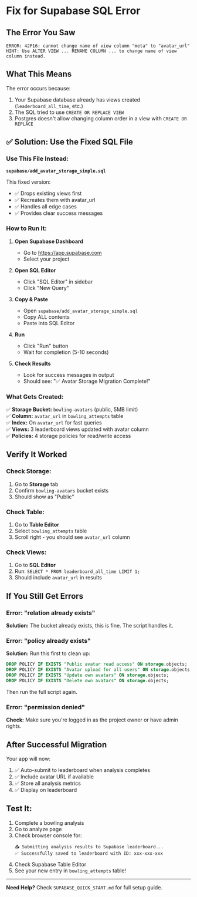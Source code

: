 # Fix for Supabase SQL Error

## The Error You Saw

```
ERROR: 42P16: cannot change name of view column "meta" to "avatar_url"
HINT: Use ALTER VIEW ... RENAME COLUMN ... to change name of view column instead.
```

## What This Means

The error occurs because:
1. Your Supabase database already has views created (`leaderboard_all_time`, etc.)
2. The SQL tried to use `CREATE OR REPLACE VIEW` 
3. Postgres doesn't allow changing column order in a view with `CREATE OR REPLACE`

## ✅ Solution: Use the Fixed SQL File

### Use This File Instead:
**`supabase/add_avatar_storage_simple.sql`**

This fixed version:
- ✅ Drops existing views first
- ✅ Recreates them with avatar_url
- ✅ Handles all edge cases
- ✅ Provides clear success messages

### How to Run It:

1. **Open Supabase Dashboard**
   - Go to https://app.supabase.com
   - Select your project

2. **Open SQL Editor**
   - Click "SQL Editor" in sidebar
   - Click "New Query"

3. **Copy & Paste**
   - Open `supabase/add_avatar_storage_simple.sql`
   - Copy ALL contents
   - Paste into SQL Editor

4. **Run**
   - Click "Run" button
   - Wait for completion (5-10 seconds)

5. **Check Results**
   - Look for success messages in output
   - Should see: "✅ Avatar Storage Migration Complete!"

### What Gets Created:

✅ **Storage Bucket:** `bowling-avatars` (public, 5MB limit)  
✅ **Column:** `avatar_url` in `bowling_attempts` table  
✅ **Index:** On `avatar_url` for fast queries  
✅ **Views:** 3 leaderboard views updated with avatar column  
✅ **Policies:** 4 storage policies for read/write access  

## Verify It Worked

### Check Storage:
1. Go to **Storage** tab
2. Confirm `bowling-avatars` bucket exists
3. Should show as "Public"

### Check Table:
1. Go to **Table Editor**
2. Select `bowling_attempts` table
3. Scroll right - you should see `avatar_url` column

### Check Views:
1. Go to **SQL Editor**
2. Run: `SELECT * FROM leaderboard_all_time LIMIT 1;`
3. Should include `avatar_url` in results

## If You Still Get Errors

### Error: "relation already exists"
**Solution:** The bucket already exists, this is fine. The script handles it.

### Error: "policy already exists"
**Solution:** Run this first to clean up:
```sql
DROP POLICY IF EXISTS "Public avatar read access" ON storage.objects;
DROP POLICY IF EXISTS "Avatar upload for all users" ON storage.objects;
DROP POLICY IF EXISTS "Update own avatars" ON storage.objects;
DROP POLICY IF EXISTS "Delete own avatars" ON storage.objects;
```
Then run the full script again.

### Error: "permission denied"
**Check:** Make sure you're logged in as the project owner or have admin rights.

## After Successful Migration

Your app will now:
1. ✅ Auto-submit to leaderboard when analysis completes
2. ✅ Include avatar URL if available
3. ✅ Store all analysis metrics
4. ✅ Display on leaderboard

## Test It:

1. Complete a bowling analysis
2. Go to analyze page
3. Check browser console for:
   ```
   📤 Submitting analysis results to Supabase leaderboard...
   ✅ Successfully saved to leaderboard with ID: xxx-xxx-xxx
   ```
4. Check Supabase Table Editor
5. See your new entry in `bowling_attempts` table!

---

**Need Help?** Check `SUPABASE_QUICK_START.md` for full setup guide.
